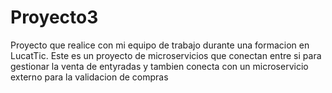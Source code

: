 # Proyecto3

Proyecto que realice con mi equipo de trabajo durante una formacion en LucatTic. Este es un proyecto de microservicios que conectan entre si para gestionar la venta de entyradas y tambien conecta con un microservicio externo para la validacion de compras
